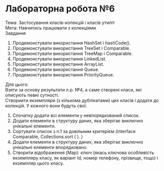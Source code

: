 # Лабораторна робота №6  
Тема: Застосування класів-колекцій і класів утиліт  
Мета: Навчитись працювати з колекціями  
Завдання
1. Продемонстувати використання HashSet i hashCode().  
2. Продемонстувати використання TreeSet i Comparable.  
3. Продемонстувати використання TreeMap i Comparable.  
4. Продемонстувати використання LinkedList.  
5. Продемонстувати використання ArrayList.  
6. Продемонстувати використання Queue.  
7. Продемонстувати використання PriorityQueue.  
  
Для цього:  
Взяти за основу результати л.р. №4, а саме створені класи, які описують певні сутності.  
Створиити екземпляри (з кількома дублікатами) цих класів і додати до колекцій. У кожного вони будуть свої.  
1. Спочатку додати всі елементи у невпорядкований список.  
2. Додати елементи в структуру даних, яка зберігає виключно унікальні елементи.  
3. Сортувати список з п.1 за довільним критерієм (interface Comparable, Collections.sort ( ). )  
4. Додати  елементи в структуру даних, яка зберігає виключно унікальні елементи впорядковано.  
5. Створити відображення (Map): ключ (якась ключова особливість екземпляру класу, як варіант Id,  номер телефону, прізвище, тощо) і екземпляр цього класу.  
